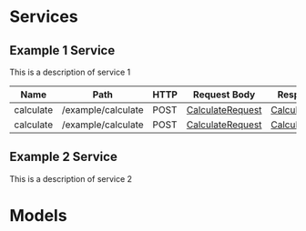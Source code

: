 
# Services

## Example 1 Service

This is a description of service 1

| Name | Path | HTTP | Request Body | Response Body |
|------|------|------|--------------|---------------|
| calculate | /example/calculate | POST | [CalculateRequest](#CalculateRequest) | [CalculateResponse](#CalculateResponse) |
| calculate | /example/calculate | POST | [CalculateRequest](#CalculateRequest) | [CalculateResponse](#CalculateResponse) |


## Example 2 Service

This is a description of service 2

# Models